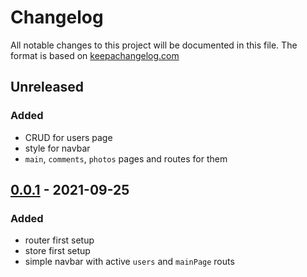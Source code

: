 # Changelog

All notable changes to this project will be documented in this file. 
The format is based on [keepachangelog.com]

[keepachangelog.com]:https://keepachangelog.com/en/1.0.0/

## Unreleased

### Added

- CRUD for users page
- style for navbar
- `main`, `comments`, `photos` pages and routes for them

## [0.0.1] - 2021-09-25

### Added

- router first setup
- store first setup
- simple navbar with active `users` and `mainPage` routs

[0.0.1]: https://github.com/NaMax66/affluent-test/releases/tag/v0.0.1
